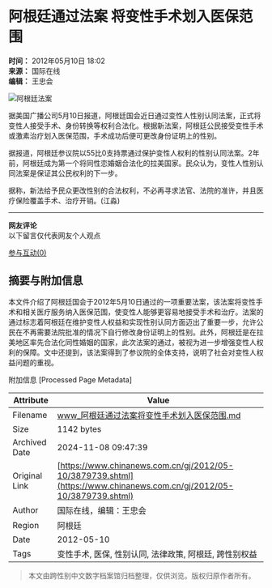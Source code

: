 # 阿根廷通过法案 将变性手术划入医保范围

**时间：** 2012年05月10日 18:02  
**来源：** 国际在线  
**编辑：** 王忠会  

![阿根廷法案](http://www.chinanews.com/fileftp/2020/03/2020-03-11/U194P4T47D46410F978DT20200311093349.jpg)

据美国广播公司5月10日报道，阿根廷国会近日通过变性人性别认同法案，正式将变性人接受手术、身份转换等权利合法化。根据新法案，阿根廷公民接受变性手术或激素治疗划入医保范围，手术成功后便可更改身份证明上的性别。

据报道，阿根廷参议院以55比0支持票通过保护变性人权利的性别认同法案。2年前，阿根廷成为第一个将同性恋婚姻合法化的拉美国家。民众认为，变性人性别认同法案是保证其公民权利的下一步。

据称，新法给予民众更改性别的合法权利，不必再寻求法官、法院的准许，并且医疗保险覆盖手术、治疗开销。(江淼)

---

**网友评论**  
以下留言仅代表网友个人观点

[参与互动(0)](http://comment.chinanews.com/ci/index.php/comment/news/more/3879739)

## 摘要与附加信息

<!-- tcd_abstract -->
本文件介绍了阿根廷国会于2012年5月10日通过的一项重要法案，该法案将变性手术和相关医疗服务纳入医保范围，使变性人能够更容易地接受手术和治疗。法案的通过标志着阿根廷在维护变性人权益和实现性别认同方面迈出了重要一步，允许公民在不再需要法院批准的情况下自行修改身份证明上的性别。此外，阿根廷是在拉美地区率先合法化同性婚姻的国家，此次法案的通过，被视为进一步增强变性人权利的保障。文中还提到，该法案得到了参议院的全体支持，说明了社会对变性人权益问题的重视。
<!-- tcd_abstract_end -->

附加信息 [Processed Page Metadata]

| Attribute       | Value                                  |
|-----------------|----------------------------------------|
| Filename        | www_阿根廷通过法案将变性手术划入医保范围.md                             |
| Size            | 1142 bytes                           |
| Archived Date   | 2024-11-08 09:47:39                             |
| Original Link   | [https://www.chinanews.com.cn/gj/2012/05-10/3879739.shtml](https://www.chinanews.com.cn/gj/2012/05-10/3879739.shtml)                       |
| Author          | 国际在线，编辑：王忠会                               |
| Region          | 阿根廷                               |
| Date            | 2012-05-10                                 |
| Tags            | 变性手术, 医保, 性别认同, 法律政策, 阿根廷, 跨性别权益                                 |
>
> 本文由跨性别中文数字档案馆归档整理，仅供浏览。版权归原作者所有。
>